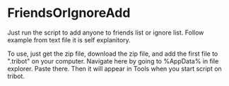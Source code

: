 # FriendsOrIgnoreAdd

Just run the script to add anyone to friends list or ignore list. Follow example from text file it is self explanitory.

To use, just get the zip file, download the zip file, and add the first file to ".tribot" on your computer. Navigate here by going to %AppData% in file explorer. Paste there. Then it will appear in Tools when you start script on tribot.
